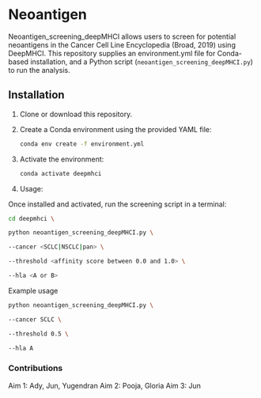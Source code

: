 # Neoantigen


Neoantigen_screening_deepMHCI allows users to screen for potential neoantigens in the Cancer Cell Line Encyclopedia (Broad, 2019) using DeepMHCI. This repository supplies an environment.yml file for Conda-based installation, and a Python script (`neoantigen_screening_deepMHCI.py`) to run the analysis.


## Installation


1. Clone or download this repository.  

2. Create a Conda environment using the provided YAML file:

   ```bash
   conda env create -f environment.yml
   ```

3. Activate the environment:

    ```bash
    conda activate deepmhci
    ```
4. Usage:

Once installed and activated, run the screening script in a terminal:

  ```bash
  cd deepmhci \
 
  python neoantigen_screening_deepMHCI.py \

  --cancer <SCLC|NSCLC|pan> \

  --threshold <affinity score between 0.0 and 1.0> \

  --hla <A or B>
  ```
Example usage
  ```bash
  python neoantigen_screening_deepMHCI.py \

  --cancer SCLC \

  --threshold 0.5 \

  --hla A
 ```

### Contributions

Aim 1: Ady, Jun, Yugendran
Aim 2: Pooja, Gloria
Aim 3: Jun
   

